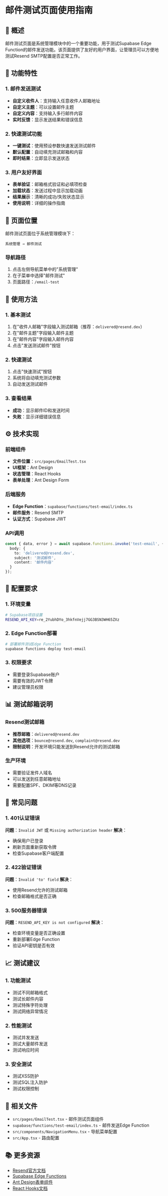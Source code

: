 # 邮件测试页面使用指南

## 📧 概述

邮件测试页面是系统管理模块中的一个重要功能，用于测试Supabase Edge Function的邮件发送功能。该页面提供了友好的用户界面，让管理员可以方便地测试Resend SMTP配置是否正常工作。

## 🚀 功能特性

### 1. 邮件发送测试
- **自定义收件人**：支持输入任意收件人邮箱地址
- **自定义主题**：可以设置邮件主题
- **自定义内容**：支持输入多行邮件内容
- **实时反馈**：显示发送结果和错误信息

### 2. 快速测试功能
- **一键测试**：使用预设参数快速发送测试邮件
- **默认配置**：自动填充测试邮箱和内容
- **即时结果**：立即显示发送状态

### 3. 用户友好界面
- **表单验证**：邮箱格式验证和必填项检查
- **加载状态**：发送过程中显示加载动画
- **结果展示**：清晰的成功/失败状态显示
- **使用说明**：详细的操作指南

## 📍 页面位置

邮件测试页面位于系统管理模块下：

```
系统管理 → 邮件测试
```

### 导航路径
1. 点击左侧导航菜单中的"系统管理"
2. 在子菜单中选择"邮件测试"
3. 页面路径：`/email-test`

## 🎯 使用方法

### 1. 基本测试
1. 在"收件人邮箱"字段输入测试邮箱（推荐：`delivered@resend.dev`）
2. 在"邮件主题"字段输入邮件主题
3. 在"邮件内容"字段输入邮件内容
4. 点击"发送测试邮件"按钮

### 2. 快速测试
1. 点击"快速测试"按钮
2. 系统将自动填充测试参数
3. 自动发送测试邮件

### 3. 查看结果
- **成功**：显示邮件ID和发送时间
- **失败**：显示详细错误信息

## ⚙️ 技术实现

### 前端组件
- **文件位置**：`src/pages/EmailTest.tsx`
- **UI框架**：Ant Design
- **状态管理**：React Hooks
- **表单处理**：Ant Design Form

### 后端服务
- **Edge Function**：`supabase/functions/test-email/index.ts`
- **邮件服务**：Resend SMTP
- **认证方式**：Supabase JWT

### API调用
```typescript
const { data, error } = await supabase.functions.invoke('test-email', {
  body: {
    to: 'delivered@resend.dev',
    subject: '测试邮件',
    content: '邮件内容'
  }
});
```

## 🔧 配置要求

### 1. 环境变量
```bash
# Supabase项目设置
RESEND_API_KEY=re_2YubhDYo_3hkfnVejj7GG3BSN3WH65ZXz
```

### 2. Edge Function部署
```bash
# 部署邮件测试Edge Function
supabase functions deploy test-email
```

### 3. 权限要求
- 需要登录Supabase账户
- 需要有效的JWT令牌
- 建议管理员权限

## 📊 测试邮箱说明

### Resend测试邮箱
- **推荐邮箱**：`delivered@resend.dev`
- **其他选项**：`bounce@resend.dev`, `complaint@resend.dev`
- **限制说明**：开发环境只能发送到Resend允许的测试邮箱

### 生产环境
- 需要验证发件人域名
- 可以发送到任意邮箱地址
- 需要配置SPF、DKIM等DNS记录

## 🐛 常见问题

### 1. 401认证错误
**问题**：`Invalid JWT` 或 `Missing authorization header`
**解决**：
- 确保用户已登录
- 刷新页面重新获取令牌
- 检查Supabase客户端配置

### 2. 422验证错误
**问题**：`Invalid 'to' field`
**解决**：
- 使用Resend允许的测试邮箱
- 检查邮箱格式是否正确

### 3. 500服务器错误
**问题**：`RESEND_API_KEY is not configured`
**解决**：
- 检查环境变量是否正确设置
- 重新部署Edge Function
- 验证API密钥是否有效

## 📈 测试建议

### 1. 功能测试
- 测试不同邮箱格式
- 测试长邮件内容
- 测试特殊字符处理
- 测试网络异常情况

### 2. 性能测试
- 测试并发发送
- 测试大量邮件发送
- 测试响应时间

### 3. 安全测试
- 测试XSS防护
- 测试SQL注入防护
- 测试权限控制

## 🔗 相关文件

- `src/pages/EmailTest.tsx` - 邮件测试页面组件
- `supabase/functions/test-email/index.ts` - 邮件发送Edge Function
- `src/components/NavigationMenu.tsx` - 导航菜单配置
- `src/App.tsx` - 路由配置

## 📚 更多资源

- [Resend官方文档](https://resend.com/docs)
- [Supabase Edge Functions](https://supabase.com/docs/guides/functions)
- [Ant Design表单组件](https://ant.design/components/form)
- [React Hooks文档](https://reactjs.org/docs/hooks-intro.html) 